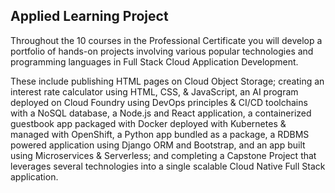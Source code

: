 ## Applied Learning Project

Throughout the 10 courses in the Professional Certificate you will develop a portfolio of hands-on projects involving various popular technologies and programming languages in Full Stack Cloud Application Development. 

These include publishing HTML pages on Cloud Object Storage; creating an interest rate calculator using HTML, CSS, & JavaScript, an AI program deployed on Cloud Foundry using DevOps principles & CI/CD toolchains with a NoSQL database, a Node.js and React application, a containerized guestbook app packaged with Docker deployed with Kubernetes & managed with OpenShift, a Python app bundled as a package, a RDBMS powered application using Django ORM and Bootstrap, and an app built using Microservices & Serverless; and completing a Capstone Project that leverages several technologies into a single scalable Cloud Native Full Stack application. 
